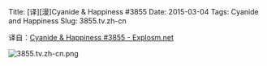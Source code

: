 Title: [译][漫]Cyanide & Happiness #3855
Date: 2015-03-04
Tags: Cyanide and Happiness
Slug: 3855.tv.zh-cn

译自：[Cyanide & Happiness #3855 - Explosm.net](http://explosm.net/comics/3855/)


![3855.tv.zh-cn.png](/static/images/comics/3855.tv.zh-cn.png)